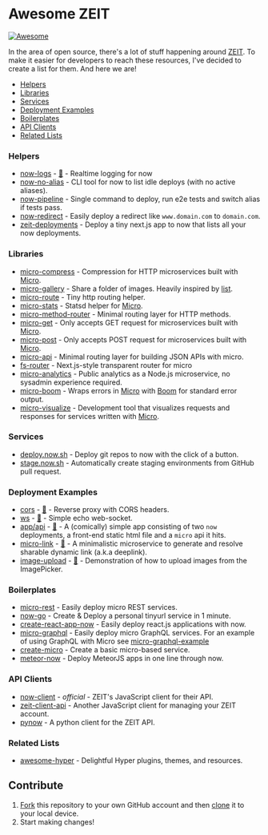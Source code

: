 # Awesome ZEIT

[![Awesome](https://cdn.rawgit.com/sindresorhus/awesome/d7305f38d29fed78fa85652e3a63e154dd8e8829/media/badge.svg)](https://github.com/sindresorhus/awesome)

In the area of open source, there's a lot of stuff happening around [ZEIT](https://zeit.co). To make it easier for developers to reach these resources, I've decided to create a list for them. And here we are!

- [Helpers](#helpers)
- [Libraries](#libraries)
- [Services](#services)
- [Deployment Examples](#deployment-examples)
- [Boilerplates](#boilerplates)
- [API Clients](#api-clients)
- [Related Lists](#related-lists)

### Helpers

- [now-logs](https://logs.now.sh) - [📖](https://github.com/berzniz/now-logs) - Realtime logging for now
- [now-no-alias](https://github.com/remy/now-no-alias) - CLI tool for now to list idle deploys (with no active aliases).
- [now-pipeline](https://github.com/bahmutov/now-pipeline) - Single command to deploy, run e2e tests and switch alias if tests pass.
- [now-redirect](https://github.com/vdanchenkov/now-redirect) - Easily deploy a redirect like `www.domain.com` to `domain.com`.
- [zeit-deployments](https://github.com/pranaygp/zeit-deployments) - Deploy a tiny next.js app to now that lists all your now deployments.

### Libraries

- [micro-compress](https://github.com/joakimbeng/micro-compress) - Compression for HTTP microservices built with [Micro](https://github.com/zeit/micro).
- [micro-gallery](https://github.com/andreasmcdermott/micro-gallery) - Share a folder of images. Heavily inspired by [list](https://github.com/zeit/micro-list).
- [micro-route](https://github.com/dotcypress/micro-route) - Tiny http routing helper.
- [micro-stats](https://github.com/dotcypress/micro-stats) - Statsd helper for [Micro](https://github.com/zeit/micro).
- [micro-method-router](https://github.com/jamo/micro-method-router) - Minimal routing layer for HTTP methods.
- [micro-get](https://github.com/romuloalves/micro-get) - Only accepts GET request for microservices built with [Micro](https://github.com/zeit/micro).
- [micro-post](https://github.com/romuloalves/micro-post) - Only accepts POST request for microservices built with [Micro](https://github.com/zeit/micro).
- [micro-api](https://github.com/possibilities/micro-api) - Minimal routing layer for building JSON APIs with micro.
- [fs-router](https://github.com/jesseditson/fs-router) - Next.js-style transparent router for micro
- [micro-analytics](https://github.com/mxstbr/micro-analytics) - Public analytics as a Node.js microservice, no sysadmin experience required. 
- [micro-boom](https://github.com/onbjerg/micro-boom) - Wraps errors in [Micro](https://github.com/zeit/micro) with [Boom](https://github.com/onbjerg/micro-boom) for standard error output.
- [micro-visualize](https://github.com/onbjerg/micro-visualize) - Development tool that visualizes requests and responses for services written with [Micro](https://github.com/zeit/micro).

### Services

- [deploy.now.sh](https://deploy.now.sh) - Deploy git repos to now with the click of a button.
- [stage.now.sh](https://stage.now.sh) - Automatically create staging environments from GitHub pull request.

### Deployment Examples

- [cors](https://cors.now.sh) - [📖](https://github.com/hemanth/cors-now) - Reverse proxy with CORS headers.
- [ws](https://ws.now.sh) - [📖](https://github.com/hemanth/ws-now) - Simple echo web-socket.
- [app/api](https://app.l3.wtf) - [📖](https://github.com/mbilokonsky/now-service-example) - A (comically) simple app consisting of two `now` deployments, a front-end static html file and a `micro` api it hits.
- [micro-link](https://micro-link.now.sh) - [📖](https://github.com/xkawi/micro-link) - A minimalistic microservice to generate and resolve sharable dynamic link (a.k.a deeplink).
- [image-upload](https://getexponent.com/@community/image-upload-example) - [📖](https://github.com/exponentjs/image-upload-example) - Demonstration of how to upload images from the ImagePicker.

### Boilerplates

- [micro-rest](https://github.com/hyperfuse/micro-rest) - Easily deploy micro REST services.
- [now-go](https://github.com/amio/now-go) - Create & Deploy a personal tinyurl service in 1 minute.
- [create-react-app-now](https://github.com/xkawi/create-react-app-now) - Easily deploy react.js applications with now.
- [micro-graphql](https://github.com/hyperfuse/micro-graphql) - Easily deploy micro GraphQL services. For an example of using GraphQL with Micro see [micro-graphql-example](https://www.github.com/timneutkens/micro-graphql)
- [create-micro](https://github.com/romuloalves/create-micro) - Create a basic micro-based service.
- [meteor-now](https://github.com/mazlix/meteor-now) - Deploy MeteorJS apps in one line through now.

### API Clients

- [now-client](https://github.com/zeit/now-client) - *official* - ZEIT's JavaScript client for their API.
- [zeit-client-api](https://github.com/massless/zeit-client-api) - Another JavaScript client for managing your ZEIT account.
- [pynow](https://github.com/controversial/pynow) - A python client for the ZEIT API.

### Related Lists

- [awesome-hyper](https://github.com/bnb/awesome-hyper) - Delightful Hyper plugins, themes, and resources.

## Contribute

1. [Fork](https://help.github.com/articles/fork-a-repo/) this repository to your own GitHub account and then [clone](https://help.github.com/articles/cloning-a-repository/) it to your local device.
2. Start making changes!
